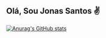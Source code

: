 ## Olá, Sou Jonas Santos ✌️

[![Anurag's GitHub stats](https://github-readme-stats.vercel.app/api?username=JSantosMoraes)](https://github.com/JSantosMoraes/github-readme-stats)
